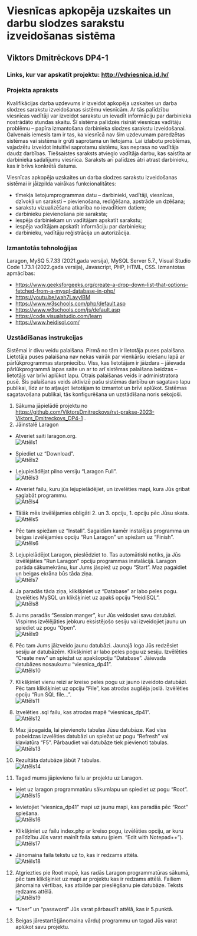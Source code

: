 # Viesnīcas apkopēja uzskaites un darbu slodzes sarakstu izveidošanas sistēma
## Viktors Dmitrēckovs DP4-1
### Links, kur var apskatīt projektu: http://vdviesnica.id.lv/
### Projekta apraksts
Kvalifikācijas darba uzdevums ir izveidot apkopēja uzskaites un darba slodzes sarakstu izveidošanas sistēmu viesnīcām. Ar tās palīdzību viesnīcas vadītāji var izveidot sarakstu un ievadīt informāciju par darbinieka nostrādāto stundas skaitu. Šī sistēma palīdzēs risināt viesnīcas vadītāju problēmu – papīra izmantošana darbinieka slodzes sarakstu izveidošanai. Galvenais iemesls tam ir tas, ka viesnīcā nav šim uzdevumam paredzētas sistēmas vai sistēma ir grūti saprotama un lietojama. Lai izlabotu problēmas, vajadzētu izveidot intuitīvi saprotamu sistēmu, kas neprasa no vadītāja daudz darbības. Tiešsaistes saraksts atvieglo vadītāja darbu, kas saistīta ar darbinieka sadalījumu viesnīca. Saraksts arī palīdzes ātri atrast darbinieku, kas ir brīvs konkrētā datuma.

Viesnīcas apkopēja uzskaites un darba slodzes sarakstu izveidošanas sistēmai ir jāizpilda vairākas funkcionalitātes:
*	tīmekļa lietojumprogrammas datu – darbinieki, vadītāji, viesnīcas, dzīvokļi un saraksti – pievienošana, rediģēšana, apstrāde un dzēšana;
*	sarakstu vizualizēšana atkarība no ievadītiem datiem;
*	darbinieku pievienošana pie saraksta;
*	iespēja darbiniekam un vadītājam apskatīt sarakstu;
*	iespēja vadītājam apskatīt informāciju par darbinieku;
*	darbinieku, vadītāju reģistrācija un autorizācija.

### Izmantotās tehnoloģijas
Laragon, MySQ 5.7.33 (2021.gada versija), MySQL Server 5.7., Visual Studio Code 1.73.1 (2022.gada versija), Javascript, PHP, HTML, CSS.
Izmantotas apmācības:
* https://www.geeksforgeeks.org/create-a-drop-down-list-that-options-fetched-from-a-mysql-database-in-php/
* https://youtu.be/wah7LavylBM
* https://www.w3schools.com/php/default.asp
* https://www.w3schools.com/js/default.asp
* https://code.visualstudio.com/learn
* https://www.heidisql.com/

### Uzstādīšanas instrukcijas
Sistēmai ir divu veidu palaišana. Pirmā no tām ir lietotāja puses palaišana. Lietotāja puses palaišana nav nekas vairāk par vienkāršu ieiešanu lapā ar pārlūkprogrammas starpniecību. Viss, kas lietotājam ir jāizdara – jāievada pārlūkprogrammā lapas saite un ar to arī sistēmas palaišana beidzas – lietotājs var brīvi aplūkot lapu. Otrais palaišanas veids ir administratora pusē. Šis palaišanas veids aktivizē pašu sistēmas darbību un sagatavo lapu publikai, līdz ar to atļaujot lietotājam to izmantot un brīvi aplūkot. Sistēmas sagatavošana publikai, tās konfigurēšana un uzstādīšana noris sekojoši.

1. Sākuma jāpielādē projektu no https://github.com/ViktorsDmitreckovs/rvt-prakse-2023-Viktors_Dmitreckovs_DP4-1 .
2. Jāinstalē Laragon
* Atveriet saiti laragon.org. <br />
![Attēls1](https://github.com/ViktorsDmitreckovs/rvt-prakse-2023-Viktors_Dmitreckovs_DP4-1/assets/70627510/1cfc8f1c-3de4-452d-a5b9-489d3b8106e2)

* Spiediet uz “Download”. <br />
![Attēls2](https://github.com/ViktorsDmitreckovs/rvt-prakse-2023-Viktors_Dmitreckovs_DP4-1/assets/70627510/391cc493-f614-4b26-8abd-924acc646570)

*	Lejupielādējat pilno versiju “Laragon Full”. <br />
![Attēls3](https://github.com/ViktorsDmitreckovs/rvt-prakse-2023-Viktors_Dmitreckovs_DP4-1/assets/70627510/c8f34d46-1775-4ac8-9fe1-9501f03f5966)
 
*	Atveriet failu, kuru jūs lejupielādējiet, un izvelēties mapi, kura Jūs gribat saglabāt programmu. <br />
![Attēls4](https://github.com/ViktorsDmitreckovs/rvt-prakse-2023-Viktors_Dmitreckovs_DP4-1/assets/70627510/9a124f95-e811-479f-92d2-3ff36ff9d10a)
 
*	Tālāk mēs izvēlējamies obligāti 2. un 3. opciju, 1. opciju pēc Jūsu skata. <br />
![Attēls5](https://github.com/ViktorsDmitreckovs/rvt-prakse-2023-Viktors_Dmitreckovs_DP4-1/assets/70627510/5239e31a-f396-44ae-a088-01cd9acaaca0)
 
*	Pēc tam spiežam uz “Install”. Sagaidām kamēr instalējas programma un beigas izvēlējamies opciju “Run Laragon” un spiežam uz “Finish”. <br />
![Attēls6](https://github.com/ViktorsDmitreckovs/rvt-prakse-2023-Viktors_Dmitreckovs_DP4-1/assets/70627510/3374525a-9b56-4b55-af2c-e481c76cb544)

3. Lejupielādējot Laragon, pieslēdziet to. Tas automātiski notiks, ja Jūs izvēlējāties ”Run Laragon” opciju programmas instalācijā. Laragon parāda sākumekrānu, kur Jums jāspiež uz pogu “Start”. Maz pagaidiet un beigas ekrāna būs tāda ziņa. <br />
![Attēls7](https://github.com/ViktorsDmitreckovs/rvt-prakse-2023-Viktors_Dmitreckovs_DP4-1/assets/70627510/fae9d113-4743-4b59-9cec-7512f9a34a06) 
 
4. Ja paradās tāda ziņa, klikšķiniet uz “Database” ar labo peles pogu. Izvelēties MySQL un klikšķiniet uz apakš opciju “HeidiSQL”. <br />
![Attēls8](https://github.com/ViktorsDmitreckovs/rvt-prakse-2023-Viktors_Dmitreckovs_DP4-1/assets/70627510/3e83b4a5-dd23-4fba-82e4-821ef1932e90)

5. Jums paradās “Session manger”, kur Jūs veidosiet savu datubāzi. Vispirms izvēlējāties jebkuru eksistējošo sesiju vai izveidojiet jaunu un spiediet uz pogu “Open”. <br />
![Attēls9](https://github.com/ViktorsDmitreckovs/rvt-prakse-2023-Viktors_Dmitreckovs_DP4-1/assets/70627510/407f5956-96f6-40bd-b9a3-f787ead49077)

6. Pēc tam Jums jāizveido jaunu datubāzi. Jaunajā loga Jūs redzēsiet sesiju ar datubāzēm. Klikšķiniet ar labo peles pogu uz sesiju. Izvēlēties “Create new” un spiežat uz apakšopciju “Database”. Jāievada datubāzes nosaukumu “viesnica_dp41”. <br />
![Attēls10](https://github.com/ViktorsDmitreckovs/rvt-prakse-2023-Viktors_Dmitreckovs_DP4-1/assets/70627510/5ab7270c-faac-4b10-9727-76e9b977a26c)
 
7. Klikšķiniet vienu reizi ar kreiso peles pogu uz jauno izveidoto datubāzi. Pēc tam klikšķiniet uz opciju “File”, kas atrodas augšēja joslā. Izvēlēties opciju “Run SQL file…”. <br />
![Attēls11](https://github.com/ViktorsDmitreckovs/rvt-prakse-2023-Viktors_Dmitreckovs_DP4-1/assets/70627510/a7d61552-bec2-47c3-a7e6-eb748a2d8959)

8. Izvelēties .sql failu, kas atrodas mapē “viesnicas_dp41”. <br />
![Attēls12](https://github.com/ViktorsDmitreckovs/rvt-prakse-2023-Viktors_Dmitreckovs_DP4-1/assets/70627510/bda1e32e-a6ac-427d-9b15-4394dcce0d2b) 

9. Maz jāpagaida, lai pievienotu tabulas Jūsu datubāze. Kad viss pabeidzas izvelēties datubāzi un spiežat uz pogu “Refresh” vai klaviatūra “F5”. Pārbaudiet vai datubāze tiek pievienoti tabulas. <br />
![Attēls13](https://github.com/ViktorsDmitreckovs/rvt-prakse-2023-Viktors_Dmitreckovs_DP4-1/assets/70627510/4a2d475d-0d4a-4c13-85e6-02bb26e0b9ab)

10.	Rezultāta datubāze jābūt 7 tabulas. <br />
![Attēls14](https://github.com/ViktorsDmitreckovs/rvt-prakse-2023-Viktors_Dmitreckovs_DP4-1/assets/70627510/6412a2d6-d781-4cef-9f05-f697b9ee8c62)
 
11.	Tagad mums jāpievieno failu ar projektu uz Laragon.
*	Ieiet uz laragon programmatūru sākumlapu un spiediet uz pogu “Root”. <br />
![Attēls15](https://github.com/ViktorsDmitreckovs/rvt-prakse-2023-Viktors_Dmitreckovs_DP4-1/assets/70627510/95117bf7-a62e-4be7-b161-b8a3736054c0)

 
*	Ievietojiet “viesnica_dp41” mapi uz jaunu mapi, kas paradās pēc “Root” spiešana. <br />
![Attēls16](https://github.com/ViktorsDmitreckovs/rvt-prakse-2023-Viktors_Dmitreckovs_DP4-1/assets/70627510/a25eb719-115b-4d9d-bd7c-0e6db21c15de) 

*	Klikšķiniet uz failu index.php ar kreiso pogu, izvēlēties opciju, ar kuru palīdzību Jūs varat mainīt faila saturu (piem. “Edit with Notepad++”). <br />
![Attēls17](https://github.com/ViktorsDmitreckovs/rvt-prakse-2023-Viktors_Dmitreckovs_DP4-1/assets/70627510/185091ee-2e8e-4fef-b249-2d3816b6c2c1) 

*	Jānomaina faila tekstu uz to, kas ir redzams attēla. <br />
![Attēls18](https://github.com/ViktorsDmitreckovs/rvt-prakse-2023-Viktors_Dmitreckovs_DP4-1/assets/70627510/f15c5e31-ed93-47fd-90e0-4762751954a2)

12. Atgriezties pie Root mapē, kas radās Laragon programmatūras sākumā, pēc tam klikšķiniet uz mapi ar projektu kas ir redzams attēlā. Failiem jānomaina vērtības, kas atbilde par pieslēgšanu pie datubāze. Teksts redzams attēlā. <br />
![Attēls19](https://github.com/ViktorsDmitreckovs/rvt-prakse-2023-Viktors_Dmitreckovs_DP4-1/assets/70627510/bfcdf209-5096-4cd8-83be-2835339fdf4a) 

* “User” un “password” Jūs varat pārbaudīt attēlā, kas ir  5.punktā.
13. Beigas jārestartē(jānomaina vārdu) programmu un tagad Jūs varat aplūkot savu projektu.


